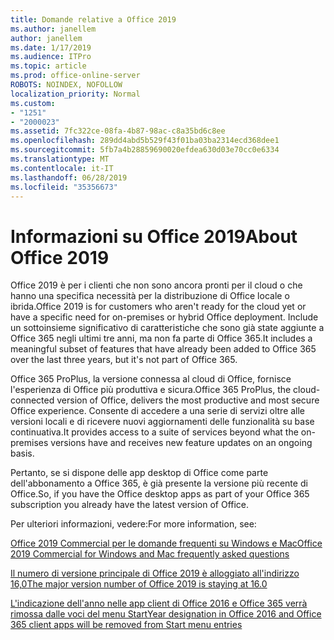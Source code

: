 ```yaml
---
title: Domande relative a Office 2019
ms.author: janellem
author: janellem
ms.date: 1/17/2019
ms.audience: ITPro
ms.topic: article
ms.prod: office-online-server
ROBOTS: NOINDEX, NOFOLLOW
localization_priority: Normal
ms.custom:
- "1251"
- "2000023"
ms.assetid: 7fc322ce-08fa-4b87-98ac-c8a35bd6c8ee
ms.openlocfilehash: 289dd4abd5b529f43f01ba03ba2314ecd368dee1
ms.sourcegitcommit: 5fb7a4b28859690020efdea630d03e70cc0e6334
ms.translationtype: MT
ms.contentlocale: it-IT
ms.lasthandoff: 06/28/2019
ms.locfileid: "35356673"
---
```

# <a name="about-office-2019"></a><span data-ttu-id="7dd2c-102">Informazioni su Office 2019</span><span class="sxs-lookup"><span data-stu-id="7dd2c-102">About Office 2019</span></span>

<span data-ttu-id="7dd2c-103">Office 2019 è per i clienti che non sono ancora pronti per il cloud o che hanno una specifica necessità per la distribuzione di Office locale o ibrida.</span><span class="sxs-lookup"><span data-stu-id="7dd2c-103">Office 2019 is for customers who aren't ready for the cloud yet or have a specific need for on-premises or hybrid Office deployment.</span></span> <span data-ttu-id="7dd2c-104">Include un sottoinsieme significativo di caratteristiche che sono già state aggiunte a Office 365 negli ultimi tre anni, ma non fa parte di Office 365.</span><span class="sxs-lookup"><span data-stu-id="7dd2c-104">It includes a meaningful subset of features that have already been added to Office 365 over the last three years, but it's not part of Office 365.</span></span>
  
<span data-ttu-id="7dd2c-105">Office 365 ProPlus, la versione connessa al cloud di Office, fornisce l'esperienza di Office più produttiva e sicura.</span><span class="sxs-lookup"><span data-stu-id="7dd2c-105">Office 365 ProPlus, the cloud-connected version of Office, delivers the most productive and most secure Office experience.</span></span> <span data-ttu-id="7dd2c-106">Consente di accedere a una serie di servizi oltre alle versioni locali e di ricevere nuovi aggiornamenti delle funzionalità su base continuativa.</span><span class="sxs-lookup"><span data-stu-id="7dd2c-106">It provides access to a suite of services beyond what the on-premises versions have and receives new feature updates on an ongoing basis.</span></span>
  
<span data-ttu-id="7dd2c-107">Pertanto, se si dispone delle app desktop di Office come parte dell'abbonamento a Office 365, è già presente la versione più recente di Office.</span><span class="sxs-lookup"><span data-stu-id="7dd2c-107">So, if you have the Office desktop apps as part of your Office 365 subscription you already have the latest version of Office.</span></span>
  
<span data-ttu-id="7dd2c-108">Per ulteriori informazioni, vedere:</span><span class="sxs-lookup"><span data-stu-id="7dd2c-108">For more information, see:</span></span>
  
[<span data-ttu-id="7dd2c-109">Office 2019 Commercial per le domande frequenti su Windows e Mac</span><span class="sxs-lookup"><span data-stu-id="7dd2c-109">Office 2019 Commercial for Windows and Mac frequently asked questions</span></span>](https://support.microsoft.com/help/4133312)
  
[<span data-ttu-id="7dd2c-110">Il numero di versione principale di Office 2019 è alloggiato all'indirizzo 16,0</span><span class="sxs-lookup"><span data-stu-id="7dd2c-110">The major version number of Office 2019 is staying at 16.0</span></span>](https://docs.microsoft.com/deployoffice/office2019/overview)
  
[<span data-ttu-id="7dd2c-111">L'indicazione dell'anno nelle app client di Office 2016 e Office 365 verrà rimossa dalle voci del menu Start</span><span class="sxs-lookup"><span data-stu-id="7dd2c-111">Year designation in Office 2016 and Office 365 client apps will be removed from Start menu entries</span></span>](https://support.office.com/article/8fe5e052-76d2-49de-af30-2e84ed3da907?wt.mc_id=Alchemy_ClientDIA)
  
